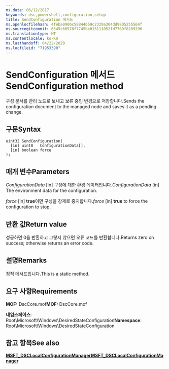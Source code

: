 ```yaml
---
ms.date: 06/12/2017
keywords: dsc,powershell,configuration,setup
title: SendConfiguration 메서드
ms.openlocfilehash: 4feba090bc58844659c2329a304dd9805255564f
ms.sourcegitcommit: 6545c60578f7745be015111052fd7769f8289296
ms.translationtype: HT
ms.contentlocale: ko-KR
ms.lasthandoff: 04/22/2020
ms.locfileid: "71953390"
---
```

# <a name="sendconfiguration-method"></a><span data-ttu-id="fb30a-103">SendConfiguration 메서드</span><span class="sxs-lookup"><span data-stu-id="fb30a-103">SendConfiguration method</span></span>

<span data-ttu-id="fb30a-104">구성 문서를 관리 노드로 보내고 보류 중인 변경으로 저장합니다.</span><span class="sxs-lookup"><span data-stu-id="fb30a-104">Sends the configuration document to the managed node and saves it as a pending change.</span></span>

## <a name="syntax"></a><span data-ttu-id="fb30a-105">구문</span><span class="sxs-lookup"><span data-stu-id="fb30a-105">Syntax</span></span>

```mof
uint32 SendConfiguration(
  [in] uint8   ConfigurationData[],
  [in] boolean force
);
```

## <a name="parameters"></a><span data-ttu-id="fb30a-106">매개 변수</span><span class="sxs-lookup"><span data-stu-id="fb30a-106">Parameters</span></span>

<span data-ttu-id="fb30a-107">*ConfigurationData* \[in\] 구성에 대한 환경 데이터입니다.</span><span class="sxs-lookup"><span data-stu-id="fb30a-107">*ConfigurationData* \[in\] The environment data for the configuration.</span></span>

<span data-ttu-id="fb30a-108">*force* \[in\] **true**이면 구성을 강제로 중지합니다.</span><span class="sxs-lookup"><span data-stu-id="fb30a-108">*force* \[in\] **true** to force the configuration to stop.</span></span>

## <a name="return-value"></a><span data-ttu-id="fb30a-109">반환 값</span><span class="sxs-lookup"><span data-stu-id="fb30a-109">Return value</span></span>

<span data-ttu-id="fb30a-110">성공하면 0을 반환하고 그렇지 않으면 오류 코드를 반환합니다.</span><span class="sxs-lookup"><span data-stu-id="fb30a-110">Returns zero on success; otherwise returns an error code.</span></span>

## <a name="remarks"></a><span data-ttu-id="fb30a-111">설명</span><span class="sxs-lookup"><span data-stu-id="fb30a-111">Remarks</span></span>

<span data-ttu-id="fb30a-112">정적 메서드입니다.</span><span class="sxs-lookup"><span data-stu-id="fb30a-112">This is a static method.</span></span>

## <a name="requirements"></a><span data-ttu-id="fb30a-113">요구 사항</span><span class="sxs-lookup"><span data-stu-id="fb30a-113">Requirements</span></span>

<span data-ttu-id="fb30a-114">**MOF:** DscCore.mof</span><span class="sxs-lookup"><span data-stu-id="fb30a-114">**MOF:** DscCore.mof</span></span>

<span data-ttu-id="fb30a-115">**네임스페이스**: Root\Microsoft\Windows\DesiredStateConfiguration</span><span class="sxs-lookup"><span data-stu-id="fb30a-115">**Namespace**: Root\Microsoft\Windows\DesiredStateConfiguration</span></span>

## <a name="see-also"></a><span data-ttu-id="fb30a-116">참고 항목</span><span class="sxs-lookup"><span data-stu-id="fb30a-116">See also</span></span>

[<span data-ttu-id="fb30a-117">**MSFT_DSCLocalConfigurationManager**</span><span class="sxs-lookup"><span data-stu-id="fb30a-117">**MSFT_DSCLocalConfigurationManager**</span></span>](msft-dsclocalconfigurationmanager.md)
